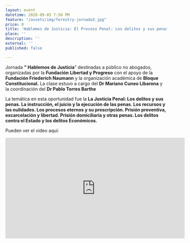 ```yaml
---
layout: event
datetime: 2020-09-03 7:58 PM
feature: "/assets/img/forestry-jornada3.jpg"
price: 0
title: 'Hablemos de Justicia: El Proceso Penal: Los delitos y sus penas'
place: ''
description: ''
external: ''
published: false

---
```

Jornada **" Hablemos de Justicia**" destinadas a público no abogados, organizadas por la **Fundación** **Libertad y Progreso** con el apoyo de la **Fundación Friederich Naumann** y la organización académica de **Bloque Constitucional.** La clase estuvo a cargo del **Dr Mariano Cuneo Libarona** y la coordinación del **Dr Pablo Torres Barthe**

La temática en esta oportunidad fue la **La Justicia Penal: Los delitos y sus penas. La instrucción, el juicio y la ejecución de las penas. Los recursos y las nulidades. Los procesos eternos y su prescripción. Prisión preventiva, excarcelación y libertad. Prisión domiciliaria y otras penas. Los delitos contra el Estado y los delitos Económicos.**

Pueden ver el video aquí:

<iframe width="560" height="315" src="https://www.youtube.com/embed/0NNXH9HxoqM" frameborder="0" allow="accelerometer; autoplay; clipboard-write; encrypted-media; gyroscope; picture-in-picture" allowfullscreen></iframe>